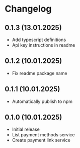 # Changelog

## 0.1.3 (13.01.2025)

- Add typescript definitions
- Api key instructions in readme

## 0.1.2 (10.01.2025)

- Fix readme package name

## 0.1.1 (10.01.2025)

- Automatically publish to npm

## 0.1.0 (10.01.2025)

- Initial release
- List payment methods service
- Create payment link service
